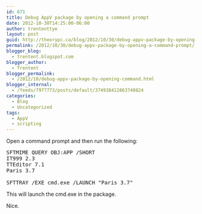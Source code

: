 ```yaml
---
id: 671
title: Debug AppV package by opening a command prompt
date: 2012-10-30T14:25:00-06:00
author: trententtye
layout: post
guid: http://theorypc.ca/blog/2012/10/30/debug-appv-package-by-opening-a-command-prompt/
permalink: /2012/10/30/debug-appv-package-by-opening-a-command-prompt/
blogger_blog:
  - trentent.blogspot.com
blogger_author:
  - Trentent
blogger_permalink:
  - /2012/10/debug-appv-package-by-opening-command.html
blogger_internal:
  - /feeds/7977773/posts/default/374938412863740824
categories:
  - Blog
  - Uncategorized
tags:
  - AppV
  - scripting
---
```

Open a command prompt and then run the following:

<pre class="lang:batch decode:true ">SFTMIME QUERY OBJ:APP /SHORT
IT999 2.3
TTEditor 7.1
Paris 3.7

SFTTRAY /EXE cmd.exe /LAUNCH "Paris 3.7"</pre>

This will launch the cmd.exe in the package.

Nice.

<!-- AddThis Advanced Settings generic via filter on the_content -->

<!-- AddThis Share Buttons generic via filter on the_content -->